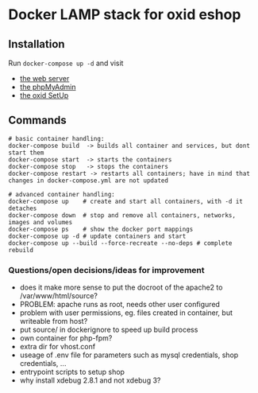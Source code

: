 # Docker LAMP stack for oxid eshop

## Installation

Run `docker-compose up -d` and visit 
* [the web server](http://localhost:8080/)
* [the phpMyAdmin](http://localhost:5000/)
* [the oxid SetUp](http://localhost:8080/oxid/source/Setup)

## Commands

    # basic container handling:
    docker-compose build  -> builds all container and services, but dont start them
    docker-compose start  -> starts the containers
    docker-compose stop   -> stops the containers
    docker-compose restart -> restarts all containers; have in mind that changes in docker-compose.yml are not updated

    # advanced container handling:
    docker-compose up    # create and start all containers, with -d it detaches
    docker-compose down  # stop and remove all containers, networks, images and volumes
    docker-compose ps    # show the docker port mappings
    docker-compose up -d # update containers and start
    docker-compose up --build --force-recreate --no-deps # complete rebuild


### Questions/open decisions/ideas for improvement

* does it make more sense to put the docroot of the apache2 to /var/www/html/source?
* PROBLEM: apache runs as root, needs other user configured
* problem with user permissions, eg. files created in container, but writeable from host?
* put source/ in dockerignore to speed up build process
* own container for php-fpm?
* extra dir for vhost.conf
* useage of .env file for parameters such as mysql credentials, shop credentials, ...
* entrypoint scripts to setup shop
* why install xdebug 2.8.1 and not xdebug 3?